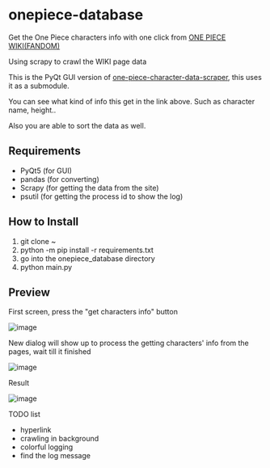 # onepiece-database
Get the One Piece characters info with one click from <a href="https://onepiece.fandom.com/wiki/One_Piece_Wiki">ONE PIECE WIKI(FANDOM)</a>

Using scrapy to crawl the WIKI page data

This is the PyQt GUI version of <a href="https://github.com/yjg30737/one-piece-character-data-scraper">one-piece-character-data-scraper</a>, this uses it as a submodule.

You can see what kind of info this get in the link above. Such as character name, height..

Also you are able to sort the data as well.

## Requirements
* PyQt5 (for GUI)
* pandas (for converting)
* Scrapy (for getting the data from the site)
* psutil (for getting the process id to show the log)

## How to Install
1. git clone ~
2. python -m pip install -r requirements.txt
3. go into the onepiece_database directory
4. python main.py

## Preview

First screen, press the "get characters info" button

![image](https://user-images.githubusercontent.com/55078043/212575373-6ea962d1-af92-42ae-a4a8-6326d505c9cf.png)

New dialog will show up to process the getting characters' info from the pages, wait till it finished

![image](https://user-images.githubusercontent.com/55078043/212575322-ebbc6de3-29a7-483d-bf6f-e9d848d4ff79.png)

Result

![image](https://user-images.githubusercontent.com/55078043/212575088-d7c441fc-5cbb-4af5-9e4e-a3ef0eb30e45.png)

TODO list
* hyperlink
* crawling in background
* colorful logging
* find the log message
